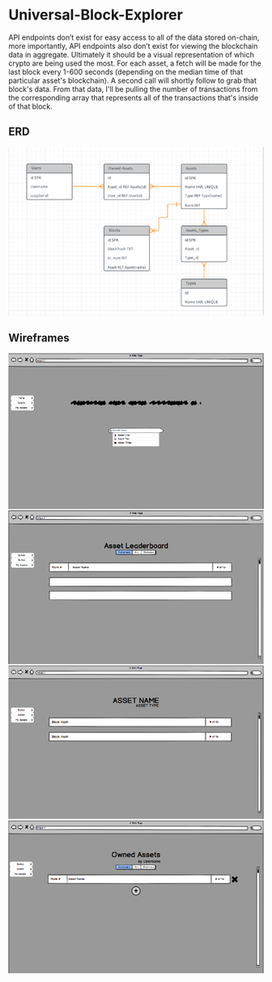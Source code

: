 # Universal-Block-Explorer

API endpoints don’t exist for easy access to all of the data stored on-chain, more importantly, API endpoints also don’t exist for viewing the blockchain data in aggregate.
Ultimately it should be a visual representation of which crypto are being used the most.
For each asset, a fetch will be made for the last block every 1-600 seconds (depending on the median time of that particular asset's blockchain). A second call will shortly follow to grab that block's data. From that data, I'll be pulling the number of transactions from the corresponding array that represents all of the transactions that's inside of that block.

## ERD

![alt text](https://github.com/LoraCode/Universal-Block-Explorer/blob/master/Images/ERD.png?raw=true)

## Wireframes

![alt text](https://github.com/LoraCode/Universal-Block-Explorer/blob/master/Images/Wireframe%201.png?raw=true)
![alt text](https://github.com/LoraCode/Universal-Block-Explorer/blob/master/Images/Wireframe%202.png?raw=true)
![alt text](https://github.com/LoraCode/Universal-Block-Explorer/blob/master/Images/Wireframe%203.png?raw=true)
![alt text](https://github.com/LoraCode/Universal-Block-Explorer/blob/master/Images/Wireframe%204.png?raw=true)

